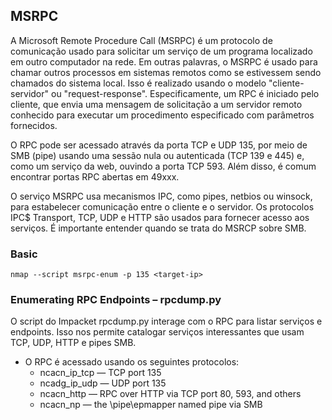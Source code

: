 ## MSRPC
<p>A Microsoft Remote Procedure Call (MSRPC) é um protocolo de comunicação usado para solicitar um serviço de um programa localizado em outro computador na rede. Em outras palavras, o MSRPC é usado para chamar outros processos em sistemas remotos como se estivessem sendo chamados do sistema local. Isso é realizado usando o modelo "cliente-servidor" ou "request-response".
Especificamente, um RPC é iniciado pelo cliente, que envia uma mensagem de solicitação a um servidor remoto conhecido para executar um procedimento especificado com parâmetros fornecidos.</p>

<p>O RPC pode ser acessado através da porta TCP e UDP 135, por meio de SMB (pipe) usando uma sessão nula ou autenticada (TCP 139 e 445) e, como um serviço da web, ouvindo a porta TCP 593. Além disso, é comum encontrar portas RPC abertas em 49xxx.</p>

<p>O serviço MSRPC usa mecanismos IPC, como pipes, netbios ou winsock, para estabelecer comunicação entre o cliente e o servidor. Os protocolos IPC$ Transport, TCP, UDP e HTTP são usados para fornecer acesso aos serviços. É importante entender quando se trata do MSRCP sobre SMB.</p>

### Basic
```
nmap --script msrpc-enum -p 135 <target-ip>
```

### Enumerating RPC Endpoints – rpcdump.py
<p>O script do Impacket rpcdump.py interage com o RPC para listar serviços e endpoints. Isso nos permite catalogar serviços interessantes que usam TCP, UDP, HTTP e pipes SMB.</p>

- O RPC é acessado usando os seguintes protocolos:
    - ncacn_ip_tcp — TCP port 135
    - ncadg_ip_udp — UDP port 135
    - ncacn_http — RPC over HTTP via TCP port 80, 593, and others
    - ncacn_np — the \pipe\epmapper named pipe via SMB

